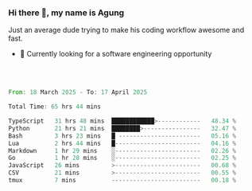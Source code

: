 ### Hi there 👋, my name is Agung
Just an average dude trying to make his coding workflow awesome and fast.

<!--
**agungfir98/agungfir98** is a ✨ _special_ ✨ repository because its `README.md` (this file) appears on your GitHub profile.
-->

- 🔭 Currently looking for a software engineering opportunity
<br/>
<br/>
<!--START_SECTION:waka-->

```rust
From: 18 March 2025 - To: 17 April 2025

Total Time: 65 hrs 44 mins

TypeScript   31 hrs 48 mins  ████████████>------------   48.34 %
Python       21 hrs 21 mins  ████████>----------------   32.47 %
Bash         3 hrs 23 mins   █ -----------------------   05.16 %
Lua          2 hrs 44 mins   █------------------------   04.16 %
Markdown     1 hr 29 mins    ░------------------------   02.26 %
Go           1 hr 28 mins    ░------------------------   02.25 %
JavaScript   26 mins         >------------------------   00.68 %
CSV          21 mins         >------------------------   00.55 %
tmux         7 mins          -------------------------   00.18 %
```

<!--END_SECTION:waka-->
